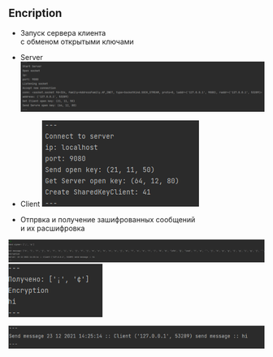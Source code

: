 Encription
---

- Запуск сервера  клиента\
с обменом открытыми ключами

- Server
![](img/img.png)

- Client
![](img/img_1.png)

- Отпрвка и получение зашифрованных сообщений \
и их расшифровка


![](img/img_2.png)
![](img/img_3.png)


![](img/img_4.png)

